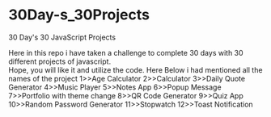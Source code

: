 # 30Day-s_30Projects

30 Day's 30 JavaScript Projects

Here in this repo i have taken a challenge to complete 30 days with 30 different projects of javascript.</br>
Hope, you will like it and utilize the code.
Here Below i had mentioned all the names of the project
1>>Age Calculator
2>>Calculator
3>>Daily Quote Generator
4>>Music Player
5>>Notes App
6>>Popup Message
7>>Portfolio with theme change
8>>QR Code Generator
9>>Quiz App
10>>Random Password Generator
11>>Stopwatch
12>>Toast Notification
